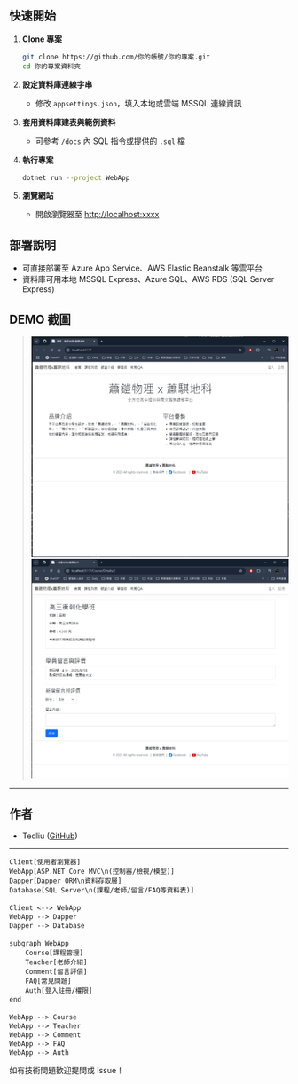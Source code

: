 ## 快速開始

1. **Clone 專案**
    ```bash
    git clone https://github.com/你的帳號/你的專案.git
    cd 你的專案資料夾
    ```

2. **設定資料庫連線字串**
    - 修改 `appsettings.json`，填入本地或雲端 MSSQL 連線資訊

3. **套用資料庫建表與範例資料**
    - 可參考 `/docs` 內 SQL 指令或提供的 `.sql` 檔

4. **執行專案**
    ```bash
    dotnet run --project WebApp
    ```

5. **瀏覽網站**
    - 開啟瀏覽器至 [http://localhost:xxxx](http://localhost:xxxx)

## 部署說明

- 可直接部署至 Azure App Service、AWS Elastic Beanstalk 等雲平台
- 資料庫可用本地 MSSQL Express、Azure SQL、AWS RDS (SQL Server Express)

## DEMO 截圖

> ![首頁畫面](demo_home.png)  
> ![課程詳情](demo_detail.png)

---

## 作者

- Tedliu ([GitHub](https://github.com/qsc811022))

---


    Client[使用者瀏覽器]
    WebApp[ASP.NET Core MVC\n(控制器/檢視/模型)]
    Dapper[Dapper ORM\n資料存取層]
    Database[SQL Server\n(課程/老師/留言/FAQ等資料表)]

    Client <--> WebApp
    WebApp --> Dapper
    Dapper --> Database

    subgraph WebApp
        Course[課程管理]
        Teacher[老師介紹]
        Comment[留言評價]
        FAQ[常見問題]
        Auth[登入註冊/權限]
    end

    WebApp --> Course
    WebApp --> Teacher
    WebApp --> Comment
    WebApp --> FAQ
    WebApp --> Auth

如有技術問題歡迎提問或 Issue！
